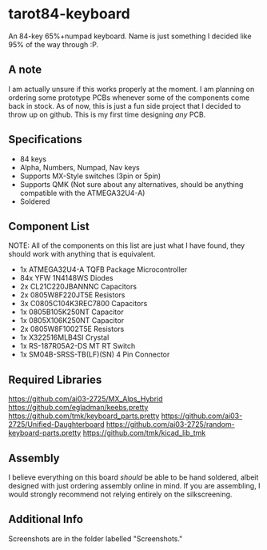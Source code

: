 # tarot84-keyboard
An 84-key 65%+numpad keyboard. Name is just something I decided like 95% of the way through :P.

## A note
I am actually unsure if this works properly at the moment. I am planning on ordering some prototype PCBs whenever some of the components come back in stock. As of now, this is just a fun side project that I decided to throw up on github. This is my first time designing *any* PCB.

## Specifications
 - 84 keys
 - Alpha, Numbers, Numpad, Nav keys
 - Supports MX-Style switches (3pin or 5pin)
 - Supports QMK (Not sure about any alternatives, should be anything compatible with the ATMEGA32U4-A)
 - Soldered

## Component List
NOTE: All of the components on this list are just what I have found, they should work with anything that is equivalent.
 - 1x ATMEGA32U4-A TQFB Package Microcontroller
 - 84x YFW 1N4148WS Diodes
 - 2x CL21C220JBANNNC Capacitors
 - 2x 0805W8F220JT5E Resistors
 - 3x C0805C104K3REC7800 Capacitors
 - 1x 0805B105K250NT Capacitor
 - 1x 0805X106K250NT Capacitor
 - 2x 0805W8F1002T5E Resistors
 - 1x X322516MLB4SI Crystal
 - 1x RS-187R05A2-DS MT RT Switch
 - 1x SM04B-SRSS-TB(LF)(SN) 4 Pin Connector

## Required Libraries
https://github.com/ai03-2725/MX_Alps_Hybrid
https://github.com/egladman/keebs.pretty
https://github.com/tmk/keyboard_parts.pretty
https://github.com/ai03-2725/Unified-Daughterboard
https://github.com/ai03-2725/random-keyboard-parts.pretty
https://github.com/tmk/kicad_lib_tmk

## Assembly
I believe everything on this board *should* be able to be hand soldered, albeit designed with just ordering assembly online in mind. If you are assembling, I would strongly recommend not relying entirely on the silkscreening.

## Additional Info
Screenshots are in the folder labelled "Screenshots." 
